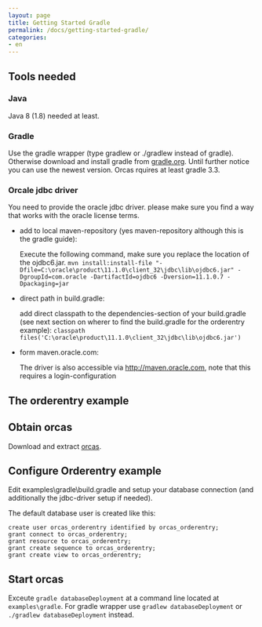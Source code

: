 ```yaml
---
layout: page
title: Getting Started Gradle
permalink: /docs/getting-started-gradle/
categories: 
- en
---
```


## Tools needed

### Java

Java 8 (1.8) needed at least. 

### Gradle

Use the gradle wrapper (type gradlew or ./gradlew instead of gradle).
Otherwise download and install gradle from [gradle.org](https://gradle.org/). Until further notice you can use the newest version. Orcas rquires at least gradle 3.3.

### Orcale jdbc driver

You need to provide the oracle jdbc driver.
			  please make sure you find a way that works with the oracle license terms.

- add to local maven-repository (yes maven-repository although this is the gradle guide):

  Execute the following command, make sure you replace the location of the ojdbc6.jar.
  `mvn install:install-file "-Dfile=C:\oracle\product\11.1.0\client_32\jdbc\lib\ojdbc6.jar" -DgroupId=com.oracle -DartifactId=ojdbc6 -Dversion=11.1.0.7 -Dpackaging=jar`

- direct path in build.gradle:

  add direct classpath to the dependencies-section of your build.gradle (see next section on wherer to find the build.gradle for the orderentry example):
  `classpath files('C:\oracle\product\11.1.0\client_32\jdbc\lib\ojdbc6.jar')`

- form maven.oracle.com:

  The driver is also accessible via http://maven.oracle.com, note that this requires a login-configuration

## The orderentry example

##  Obtain orcas
Download and extract [orcas](https://github.com/opitzconsulting/orcas/archive/master.zip).

##  Configure Orderentry example
Edit examples\gradle\build.gradle and setup your database connection (and additionally the jdbc-driver setup if needed).

The default database user is created like this:

```
create user orcas_orderentry identified by orcas_orderentry;
grant connect to orcas_orderentry;
grant resource to orcas_orderentry;
grant create sequence to orcas_orderentry;
grant create view to orcas_orderentry;
```

## Start orcas
Exceute `gradle databaseDeployment` at a command line located at `examples\gradle`.
For gradle wrapper use `gradlew databaseDeployment` or `./gradlew databaseDeployment` instead.
